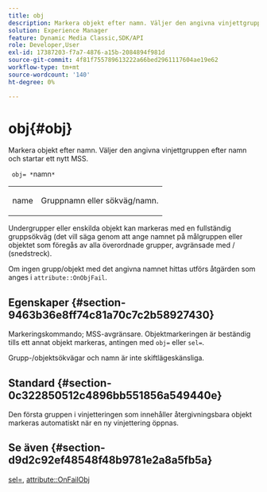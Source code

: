 ```yaml
---
title: obj
description: Markera objekt efter namn. Väljer den angivna vinjettgruppen efter namn och startar ett nytt MSS.
solution: Experience Manager
feature: Dynamic Media Classic,SDK/API
role: Developer,User
exl-id: 17387203-f7a7-4876-a15b-2084894f981d
source-git-commit: 4f81f755789613222a66bed2961117604ae19e62
workflow-type: tm+mt
source-wordcount: '140'
ht-degree: 0%

---
```


# obj{#obj}

Markera objekt efter namn. Väljer den angivna vinjettgruppen efter namn och startar ett nytt MSS.

` obj= *`namn`*`

<table id="simpletable_6E0DA6CBCDCF4CDDAFA5A4C38E0D5FC5"> 
 <tr class="strow"> 
  <td class="stentry"> <p> <span class="codeph"> <span class="varname"> name </span> </span> </p> </td> 
  <td class="stentry"> <p>Gruppnamn eller sökväg/namn. </p> </td> 
 </tr> 
</table>

Undergrupper eller enskilda objekt kan markeras med en fullständig gruppsökväg (det vill säga genom att ange namnet på målgruppen eller objektet som föregås av alla överordnade grupper, avgränsade med / (snedstreck).

Om ingen grupp/objekt med det angivna namnet hittas utförs åtgärden som anges i `attribute::OnObjFail`.

## Egenskaper {#section-9463b36e8ff74c81a70c7c2b58927430}

Markeringskommando; MSS-avgränsare. Objektmarkeringen är beständig tills ett annat objekt markeras, antingen med `obj=` eller `sel=`.

Grupp-/objektsökvägar och namn är inte skiftlägeskänsliga.

## Standard {#section-0c322850512c4896bb551856a549440e}

Den första gruppen i vinjetteringen som innehåller återgivningsbara objekt markeras automatiskt när en ny vinjettering öppnas.

## Se även {#section-d9d2c92ef48548f48b9781e2a8a5fb5a}

[sel=](../../../../../ir-api/http-protocol/image-rendering-api-ref/c-ir-http-protocol-ref/c-ir-http-protocol-command-reference/r-ir-sel.md#reference-01322c58d414481385c29fcdd27a090b), [attribute::OnFailObj](../../../../../ir-api/material-cat/image-rendering-api-ref/c-ir-material-catalog/c-ir-attributes-reference/r-ir-onfailobj.md#reference-4c6ba90418e84da5831f8573bbbf2c8d)
